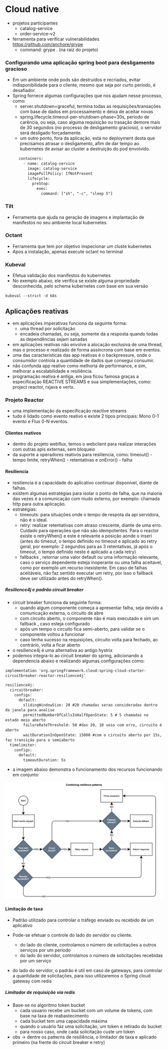 # Cloud native 
- projetos participantes
  - catalog-service
  - order-service-v2 
- ferramenta para verificar vulnerabilidades https://github.com/anchore/grype
  - command: grype . (na raiz do projeto) 

### Configurando uma aplicação spring boot para desligamento gracioso
- Em um ambiente onde pods são destruídos e recriados, evitar indisponibilidade para o cliente, mesmo que seja por curto período, é desafiador.
- Spring fornece algumas configurações que nos ajudam nesse processo, como:
  - server.shutdown=graceful, termina todas as requisições/transações com base de dados em processamento e deixa de aceitar novas 
  - spring.lifecycle.timeout-per-shutdown-phase=30s, periodo de carência, ou seja, caso alguma requisição ou trasação demore mais de 30 segundos (no processo de desligamento gracioso), o servidor será desligado forçadamente.
  - um outro ponto, fora da aplicação, está no deployment desta que precisamos atrasar o desligamento, afim de dar tempo ao kubernetes de avisar ao cluster a destruição do pod envolvido.

```
      containers:
        - name: catalog-service
          image: catalog-service
          imagePullPolicy: IfNotPresent
          lifecycle:
            preStop:
              exec:
                command: ["sh", "-c", "sleep 5"]
```                
### Tilt
- Ferramenta que ajuda na geração de imagens e implantação de manifestos no seu ambiente local kubernetes.

### Octant
- Ferramenta que tem por objetivo inspecionar um cluste kubernetes
- Apos a instalação, apenas execute octant no terminal

### Kubeval
- Efetua validação dos manifestos do kubernetes
- No exemplo abaixo, ele verifica se existe alguma propriedade desconhecida, pelo schema kubernetes com base em sua versão

```
kubeval --strict -d k8s
```

## Aplicações reativas
- em aplicações imperativas funciona da seguinte forma: 
  - uma thread por solicitação
  - encadeia chamadas, ou seja, somente da a resposta quando todas as dependências sejam sanadas
- em aplicações reativas não envolve a alocação exclusiva de uma thread, mas o processo e realizado de forma assíncrona com base em eventos.
- uma das características das app reativas é o backpressure, onde o consumidor controla a quantidade de dados que consegui consumir.
- não confunda  app reativo como melhoria de performance, e sim, melhorar a escalabilidade e resiliência.
- programação reativa é antiga, em java ficou famosa graças a especificação REACTIVE STREAMS e sua simplementações, como: project reactor, rxjava e vertx.

### Projeto Reactor
- uma implementação da especificação reactive streams
- tudo é lidado como evento reativo e existe 2 tipos principais: Mono 0-1 evento e Flux 0-N eventos.

#### Clientes reativos
- dentro do projeto webflux, temos o webclient para realizar interações com outras apis externas, sem bloqueio
- da suporte a operadores reativos para resiliencia, como: timeout() - tempo limite, retryWhen() - retentativas e onError() - falha

#### Resiliencia
- resiliencia é a capacidade do aplicativo continuar disponível, diante de falhas.
- existem algumas estratégias para isolar o ponto de falha, que na maioria das vezes é a comunicação com mudo externo, por exemplo: chamada http para
outra aplicação.
- estratégias:
  - timeouts: para situações onde o tempo de respota da api servidora, não é o ideal.
  - retry: realizar retentativas com atraso crescente, diante de uma erro. Cuidado para operações que não são idempotentes. Para o reactor existe o retryWhen() e este é relevante a posição aonde o inseri (antes do timeout, o tempo definido no timeout e aplicado ao retry geral, por exemplo: 2 segundos para as 3 retentativas, já após o timeout, o tempo definido neste é aplicado a cada retry) 
  - fallbacks , retornar uma valor default ou uma informação relevante, caso o serviço dependente esteja inoperante ou uma falha aceitavel, como por exemplo um recurso inexistente. Em caso de falhas aceitáveis, não faz sentido executar um retry, por isso o fallback deve ser utilizado antes do retryWhen().

##### Resilience4j  e padrão circuit breaker
- circuit breaker funciona da seguinte forma:
  - quando algum componente começa a apresentar falha, seja devido a comunicação externa, o circuito de abre
  - com circuito aberto, o componente não é mais executado e sim um fallback , caso esteja configurado
  - após um tempo o circuito fica semi-aberto, para validar se o componente voltou a funcionar
  - caso tenha sucesso na requisições, circuito volta para fechado, ao contrário, volta a ficar aberto  
- o resilience4j é uma alternativa ao antigo hystrix 
- podemos integra-lo ao circuit breaker do spring, adicionando a dependencia abaixo e realizando algumas configurações como:
```
implementation 'org.springframework.cloud:spring-cloud-starter-circuitbreaker-reactor-resilience4j'
```
```
resilience4j:
  circuitbreaker:
    configs:
      default:
        slidingWindowSize: 20 #20 chamadas serao consideradas dentro da janela para analise
        permittedNumberOfCallsInHalfOpenState: 5 # 5 chamadas no estado meio aberto
        failureRateThreshold: 50 #das 20, 10 veio com erro, circuito é aberto
        waitDurationInOpenState: 15000 #com o circuito aberto por 15s, faz transição para o semiaberto
  timelimiter:
    configs:
      default:
        timeoutDuration: 5s

```
- a imagem abaixo demonstra o funcionamento dos recursos funcionando em conjunto

![Alt text](https://github.com/fabriciolfj/cloud-native-v2/blob/main/my-java-image/CH09_F05_Vitale.png)

#### Limitação de taxa
- Padrão utilizado para controlar o tráfego enviado ou recebido de um aplicativo
- Pode-se efetuar o controle do lado do servidor ou cliente.
  - do lado do cliente, controlamos o número de solicitações a outros serviços por um período
  - do lado do servidor, controlamos o número de solicitações recebidas por um serviço

- do lado do servidor, o padrão é util em caso de gateways, para controlar a quantidade de solicitações, para isso utilizaremos o Spring cloud gateway com redis

##### Limitador de requisição via redis
- Base-se no algoritmo token bucket
  - cada usuario recebe um bucket com um volume de tokens, com base na taxa de reabastecimento
  - cada bucket tem uma capacidade máxima
  - quando o usuário faz uma solicitação, um token e retirado do bucket
  - para nosso caso, onde cada solicitação custe um token
- obs -> dentre os patterns de resiliência, o limitador de taxa e aplicado primeiro (na frente do circuit breaker e retry)
